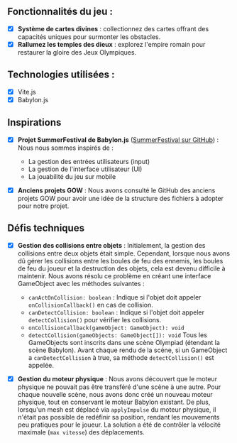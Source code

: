 ## Fonctionnalités du jeu :

- [x] **Système de cartes divines** : collectionnez des cartes offrant des capacités uniques pour surmonter les obstacles.
- [x] **Rallumez les temples des dieux** : explorez l'empire romain pour restaurer la gloire des Jeux Olympiques.

## Technologies utilisées :
- [x] Vite.js
- [x] Babylon.js

## Inspirations
- [x] **Projet SummerFestival de Babylon.js** ([SummerFestival sur GitHub](https://github.com/BabylonJS/SummerFestival)) : Nous nous sommes inspirés de :
    - La gestion des entrées utilisateurs (input)
    - La gestion de l'interface utilisateur (UI)
    - La jouabilité du jeu sur mobile

- [x] **Anciens projets GOW** : Nous avons consulté le GitHub des anciens projets GOW pour avoir une idée de la structure des fichiers à adopter pour notre projet.

## Défis techniques
- [x] **Gestion des collisions entre objets** : Initialement, la gestion des collisions entre deux objets était simple. Cependant, lorsque nous avons dû gérer les collisions entre les boules de feu des ennemis, les boules de feu du joueur et la destruction des objets, cela est devenu difficile à maintenir. Nous avons résolu ce problème en créant une interface GameObject avec les méthodes suivantes :
    - `canActOnCollision: boolean` : Indique si l'objet doit appeler `onCollisionCallback()` en cas de collision.
    - `canDetectCollision: boolean` : Indique si l'objet doit appeler `detectCollision()` pour vérifier les collisions.
    - `onCollisionCallback(gameObject: GameObject): void`
    - `detectCollision(gameObjects: GameObject[]): void`
      Tous les GameObjects sont inscrits dans une scène Olympiad (étendant la scène Babylon). Avant chaque rendu de la scène, si un GameObject a `canDetectCollision` à true, sa méthode `detectCollision()` est appelée.
- [x] **Gestion du moteur physique** : Nous avons découvert que le moteur physique ne pouvait pas être transféré d'une scène à une autre. Pour chaque nouvelle scène, nous avons donc créé un nouveau moteur physique, tout en conservant le moteur Babylon existant. De plus, lorsqu'un mesh est déplacé via `applyImpulse` du moteur physique, il n'était pas possible de redéfinir sa position, rendant les mouvements peu pratiques pour le joueur. La solution a été de contrôler la vélocité maximale (`max vitesse`) des déplacements.

